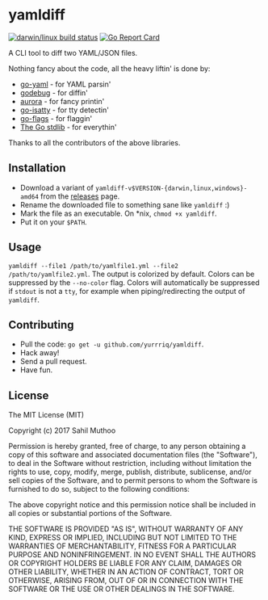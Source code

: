 # yamldiff
[![darwin/linux build status](https://travis-ci.org/yurrriq/yamldiff.svg?branch=master)](https://travis-ci.org/yurrriq/yamldiff)
[![Go Report Card](https://goreportcard.com/badge/github.com/yurrriq/yamldiff)](https://goreportcard.com/report/github.com/yurrriq/yamldiff)

A CLI tool to diff two YAML/JSON files.

Nothing fancy about the code, all the heavy liftin' is done by:

* [go-yaml](https://github.com/go-yaml/yaml/) - for YAML parsin'
* [godebug](https://github.com/kylelemons/godebug/) - for diffin'
* [aurora](https://github.com/logrusorgru/aurora) - for fancy printin'
* [go-isatty](https://github.com/mattn/go-isatty) - for tty detectin'
* [go-flags](https://github.com/jessevdk/go-flags) - for flaggin'
* [The Go stdlib](https://golang.org/pkg/) - for everythin'

Thanks to all the contributors of the above libraries.

## Installation

* Download a variant of `yamldiff-v$VERSION-{darwin,linux,windows}-amd64` from the [releases](https://github.com/yurrriq/yamldiff/releases) page.
* Rename the downloaded file to something sane like `yamldiff` :)
* Mark the file as an executable. On *nix, `chmod +x yamldiff`.
* Put it on your `$PATH`.

## Usage

`yamldiff --file1 /path/to/yamlfile1.yml --file2 /path/to/yamlfile2.yml`. The output is colorized by default. Colors
can be suppressed by the `--no-color` flag. Colors will automatically be suppressed if `stdout` is not a `tty`, for example
when piping/redirecting the output of `yamldiff`.

## Contributing

* Pull the code: `go get -u github.com/yurrriq/yamldiff`.
* Hack away!
* Send a pull request.
* Have fun.

## License

The MIT License (MIT)

Copyright (c) 2017 Sahil Muthoo

Permission is hereby granted, free of charge, to any person obtaining a copy
of this software and associated documentation files (the "Software"), to deal
in the Software without restriction, including without limitation the rights
to use, copy, modify, merge, publish, distribute, sublicense, and/or sell
copies of the Software, and to permit persons to whom the Software is
furnished to do so, subject to the following conditions:

The above copyright notice and this permission notice shall be included in all
copies or substantial portions of the Software.

THE SOFTWARE IS PROVIDED "AS IS", WITHOUT WARRANTY OF ANY KIND, EXPRESS OR
IMPLIED, INCLUDING BUT NOT LIMITED TO THE WARRANTIES OF MERCHANTABILITY,
FITNESS FOR A PARTICULAR PURPOSE AND NONINFRINGEMENT. IN NO EVENT SHALL THE
AUTHORS OR COPYRIGHT HOLDERS BE LIABLE FOR ANY CLAIM, DAMAGES OR OTHER
LIABILITY, WHETHER IN AN ACTION OF CONTRACT, TORT OR OTHERWISE, ARISING FROM,
OUT OF OR IN CONNECTION WITH THE SOFTWARE OR THE USE OR OTHER DEALINGS IN THE
SOFTWARE.

